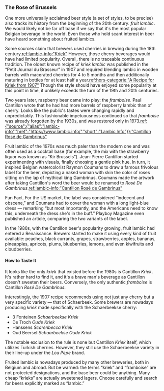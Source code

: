 ### The Rose of Brussels

One more universally acclaimed beer style (a set of styles, to be precise) also tracks its history from the beginning of the 20th century: *fruit lambic*. We would likely not be far off base if we say that it's the most popular Belgian beverage in the world. Even those who hold scant interest in beer have heard something about fruited lambics.

Some sources claim that brewers used cherries in brewing during the 18th century.[ref:lambic-info:"Kriek"](https://www.lambic.info/Kriek) However, those cherry beverages would have had limited popularity. Overall, there is no traceable continuous tradition. The oldest known recipe of *kriek lambic* was published in the “Petit Journal du Brasseur” in 1907 and required blending lambic in wooden barrels with macerated cherries for 4 to 5 months and then additionally maturing in bottles for at least half a year.[ref:hors-categorie:"A Recipe for Kriek from 1907"](http://www.horscategoriebrewing.com/2018/10/a-recipe-for-kriek-from-1907.html) Though the style should have enjoyed some popularity at this point in time, it unlikely exceeds the turn of the 19th and 20th centuries.

Two years later, raspberry beer came into play: the *framboise*. Paul Cantillon wrote that he had had more barrels of raspberry lambic than of cherry. Looks like the public's tastes were changing rapidly and unpredictably. This fashionable impetuousness continued so that *framboise* was already forgotten by the 1930s, and was restored only in 1973.[ref:{"source":{"alias":"lambic-info","href":"https://www.lambic.info/","short":"Lambic.Info"}}:"Cantillon Rosé de Gambrinus"](https://www.lambic.info/Cantillon_Ros%C3%A9_de_Gambrinus)

Fruit lambic of the 1970s was much paler than the modern one and was often used as a cocktail base (for example, the mix with the strawberry liquor was known as “Kir Brussels”). Jean-Pierre Cantillon started experimenting with visuals, finally choosing a gentle pink hue. In turn, it inspired Belgian watercolorist Raymon Coumans to draw a famous frivolous label for the beer, depicting a naked woman with skin the color of roses sitting on the lap of mythical king Gambrinus. Coumans made the artwork after taking Cantillon's word the beer would be renamed to *Rosé De Gambrinus*.[ref:lambic-info:"Cantillon Rosé de Gambrinus"](https://www.lambic.info/Cantillon_Ros%C3%A9_de_Gambrinus)

Fun Fact. For the US market, the label was considered “indecent and obscene,” and Coumans had to cover the woman with a long light-blue dress — remarking “but most importantly, and the Americans need to know this, underneath the dress she's in the buff.” Playboy Magazine even published an article, comparing the two variants of the label.

In the 1980s, with the Cantillon beer's popularity growing, fruit lambic had entered a Renaissance. Brewers started to make it using every kind of fruit available: peaches, black currants, grapes, strawberries, apples, bananas, pineapples, apricots, plums, blueberries, lemons, and even kiwifruits and cloudberries.

#### How to Taste It

It looks like the only *kriek* that existed before the 1980s is Cantillon *Kriek*. It's rather hard to find it, and it's a brave man's beverage as Cantillon doesn't sweeten their beers. Conversely, the only authentic *framboise* is Cantillon *Rosé De Gambrinus*.

Interestingly, the 1907 recipe recommends using not just any cherry but a very specific variety — that of Schaerbeek. Some brewers are nowadays producing *kriek* made specifically with the Schaerbeekse cherry:

  * 3 Fonteinen *Schaerbeekse Kriek*
  * De Troch *Oude Kriek*
  * Hanssens *Scarenbecca Kriek*
  * Oud Beersel *Schaarbeekse Oude Kriek*

The notable exclusion to the rule is none but Cantillon *Kriek* itself, which utilizes Turkish cherries. However, they still use the Schaerbeekse variety in their line-up under the *Lou Pepe* brand.

Fruited lambic is nowadays produced by many other breweries, both in Belgium and abroad. But be warned: the terms “kriek” and “framboise” are not protected designations, and the base beer could be anything. Many cheap “krieks” are actually sweetened lagers. Choose carefully and search for beers explicitly marked as “lambic.”